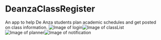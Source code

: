 # DeanzaClassRegister
An app to help De Anza students plan academic schedules and get posted on class information.
![Image of login](https://github.com/bubblemans/DeanzaClassRegister/blob/master/image/login.png)![Image of classList](https://github.com/bubblemans/DeanzaClassRegister/blob/master/image/classList.png)![Image of planner](https://github.com/bubblemans/DeanzaClassRegister/blob/master/image/planner.png)![Image of notification](https://github.com/bubblemans/DeanzaClassRegister/blob/master/image/notification.png)


